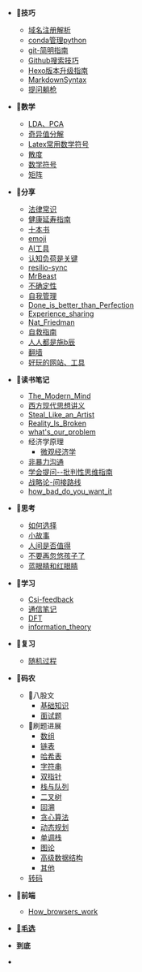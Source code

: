 * 📘**技巧**
  * [域名注册解析](技巧/域名注册解析)
  * [conda管理python](技巧/conda管理python)
  * [git-简明指南](技巧/git-简明指南)
  * [Github搜索技巧](技巧/Github搜索技巧)
  * [Hexo版本升级指南](技巧/Hexo版本升级指南)
  * [MarkdownSyntax](技巧/MarkdownSyntax)
  * [提问躺枪](技巧/提问躺枪)
* 📘**数学**
  * [LDA、PCA](数学/LDA、PCA)
  * [奇异值分解](数学/奇异值分解)
  * [Latex常用数学符号](数学/Latex常用数学符号)
  * [散度](数学/散度)
  * [数学符号](数学/数学符号)
  * [矩阵](数学/矩阵)
* 📘**分享**
  * [法律常识](分享/法律常识.md)
  * [健康延寿指南](分享/健康延寿指南.md)
  * [十本书](分享/十本书.md)
  * [emoji](分享/emoji.md)
  * [AI工具](分享/AI工具)
  * [认知负荷是关键](分享/认知负荷是关键)
  * [resilio-sync](分享/resilio-sync)
  * [MrBeast](分享/MrBeast)
  * [不确定性](分享/不确定性)
  * [自我管理](分享/自我管理)
  * [Done_is_better_than_Perfection](分享/Done_is_better_than_Perfection)
  * [Experience_sharing](分享/Experience_sharing)
  * [Nat_Friedman](分享/Nat_Friedman)
  * [自救指南](分享/自救指南)
  * [人人都是施b辰](分享/人人都是施b辰)
  * [翻墙](分享/翻墙)
  * [好玩的网站、工具](分享/好玩的网站、工具)
* 📘**读书笔记**
  * [The_Modern_Mind](读书笔记/The_Modern_Mind)
  * [西方现代思想讲义](读书笔记/西方现代思想讲义)
  * [Steal_Like_an_Artist](读书笔记/Steal_Like_an_Artist)
  * [Reality_Is_Broken](读书笔记/Reality_Is_Broken)
  * [what's_our_problem](读书笔记/what's_our_problem)
  * 经济学原理
    * [微观经济学](读书笔记/经济学原理/微观经济学)
  * [非暴力沟通](读书笔记/非暴力沟通)
  * [学会提问--批判性思维指南](读书笔记/学会提问--批判性思维指南)
  * [战略论-间接路线](读书笔记/战略论-间接路线)
  * [how_bad_do_you_want_it](读书笔记/how_bad_do_you_want_it)
* 📘**思考**
  * [如何选择](思考/如何选择)
  * [小故事](思考/小故事)
  * [人间是否值得](思考/人间是否值得)
  * [不要再忽悠孩子了](思考/不要再忽悠孩子了)
  * [蓝眼睛和红眼睛](思考/蓝眼睛和红眼睛)
* 📘**学习**
  * [Csi-feedback](学习/Csi-feedback.md)
  * [通信笔记](学习/通信笔记.md)
  * [DFT](学习/DFT)
  * [information_theory](学习/information_theory)
* 📘**复习**
  * [随机过程](复习/随机过程.md)
* 📘**码农**
  * 📙八股文
    * [基础知识](码农/八股文/基础知识.md)
    * [面试题](码农/八股文/面试题.md)
  * 📙刷题进展
    * [数组](码农/刷题记录/数组)
    * [链表](码农/刷题记录/链表)
    * [哈希表](码农/刷题记录/哈希表)
    * [字符串](码农/刷题记录/字符串)
    * [双指针](码农/刷题记录/双指针)
    * [栈与队列](码农/刷题记录/栈与队列)
    * [二叉树](码农/刷题记录/二叉树)
    * [回溯](码农/刷题记录/回溯)
    * [贪心算法](码农/刷题记录/贪心算法.md)
    * [动态规划](码农/刷题记录/动态规划.md)
    * [单调栈](码农/刷题记录/单调栈.md)
    * [图论](码农/刷题记录/图论.md)
    * [高级数据结构](码农/刷题记录/高级数据结构.md)
    * [其他](码农/刷题记录/其他)
  * [转码](码农/转码.md)
* 📘**前端**
  * [How_browsers_work](前端/How_browsers_work)
* [📘**毛选**](MaoZeDongAnthology/)

* **到底**
* 